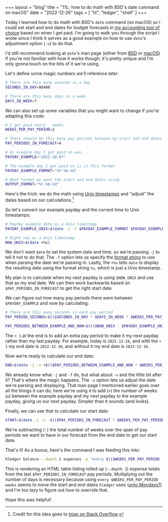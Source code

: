 +++
layout = "blog"
title = "TIL: how to do math with BSD's date command on macOS"
date = "2022-12-26"
tags = [
  "til",
  "ledger",
  "shell"
]
+++

Today I learned how to do math with BSD's `date` command (on macOS) so I could set start and end dates for budget forecasts in [my accounting tool of choice](https://hledger.org) based on when I get paid. I'm going to walk you through the script I wrote since I think it serves as a good example on how to use `date`'s adjustment option (`-v`) to do that.

<!--more-->

I'd still recommend looking at `date`'s man page (either from [BSD](https://www.freebsd.org/cgi/man.cgi?date) or [macOS](https://ss64.com/osx/date.html)) if you're not familiar with how it works though; it's pretty unique and I'm only gonna touch on the bits of it we're using. 

Let's define some magic numbers we'll reference later:

```bash
# There are this many seconds in a day
SECONDS_IN_DAY=86400

# There are this many days in a week
DAYS_IN_WEEK=7
```

We can also set up some variables that you might want to change if you're adapting this code:

```bash
# I get paid every _ weeks
WEEKS_PER_PAY_PERIOD=2

# There should be this many pay periods between my start and end dates
PAY_PERIODS_IN_FORECAST=4

# An example day I got paid on was...
PAYDAY_EXAMPLE="2022-10-07"

# The example day I got paid on is in this format
PAYDAY_EXAMPLE_FORMAT="%Y-%m-%d"

# What format we want the start and end dates using
OUTPUT_FORMAT="%Y-%m-%d"
```

Here's the trick: we do the math using [Unix timestamps](https://en.wikipedia.org/wiki/Unix_time) and "adjust" the dates based on our calculations.[^1]

[^1]: Credit for this idea goes to [Inian on Stack Overflow](https://stackoverflow.com/a/47720209).

So let's convert our example payday and the current time to Unix timestamps:

```bash
# Payday example date as a Unix timestamp
PAYDAY_EXAMPLE_UNIX=$(date -j -f $PAYDAY_EXAMPLE_FORMAT $PAYDAY_EXAMPLE +%s)

# Right now as a Unix timestamp
NOW_UNIX=$(date +%s)
```

We don't want `date` to set the system date and time, so we're passing `-j` to tell it not to do that. The `-f` option lets us specify the [format string](https://www.freebsd.org/cgi/man.cgi?strftime) to use when parsing the date we're passing in. Lastly, the `+%s` tells `date` to display the resulting date using the format string `%s`, which is just a Unix timestamp.

My plan is to calculate when my next payday is using `$NOW_UNIX` and use that as my end date. We can then work backwards based on `$PAY_PERIODS_IN_FORECAST` to get the right start date.

We can figure out how many pay periods there were between `$PAYDAY_EXAMPLE` and now by calculating:

```bash
# There are this many seconds in each pay period
PAY_PERIOD_SECONDS=$(($SECONDS_IN_DAY * $DAYS_IN_WEEK * $WEEKS_PER_PAY_PERIOD))

PAY_PERIODS_BETWEEN_EXAMPLE_AND_NOW=$((($NOW_UNIX - $PAYDAY_EXAMPLE_UNIX) / $PAY_PERIOD_SECONDS + 1))
```

The `+ 1` at the end is to add an extra pay period to make it my next payday rather than my last payday. For example, today is `2022-12-26`, and with the `+ 1` my end date is `2022-12-30`, and without it my end date is `2022-12-16`.

Now we're ready to calculate our end date:

```bash
END=$(date -j -v +$(($PAY_PERIODS_BETWEEN_EXAMPLE_AND_NOW * $WEEKS_PER_PAY_PERIOD))w -f %s $PAYDAY_EXAMPLE_UNIX +$OUTPUT_FORMAT)
```

We already know what `-j` and `-f` do, but what about `-v` and the little bit after it? That's where the magic happens. The `-v` option lets us adjust the date we're parsing and displaying. That man page I mentioned earlier goes over all the things it can do; here we're using it to add (`+`) the number of weeks (`w`) between the example payday and my next payday _to_ the example payday, giving us our next payday. Simpler than it sounds (and looks).

Finally, we can use that to calculate our start date:

```bash
START=$(date -j -v -$(($PAY_PERIODS_IN_FORECAST * $WEEKS_PER_PAY_PERIOD))w -f $OUTPUT_FORMAT $END +$OUTPUT_FORMAT)
```

We're subtracting (`-`) the total number of weeks over the span of pay periods we want to have in our forecast from the end date to get our start date.

That's it! As a bonus, here's the command I was feeding this into:

```bash
hledger balance --depth 2 expenses -p "every $(($WEEKS_PER_PAY_PERIOD * $DAYS_IN_WEEK)) days from $START to $END" --output-format=html > forecast.html
```

This is rendering an HTML table listing rolled up (`--depth 2`) expense totals from the last `$PAY_PERIODS_IN_FORECAST` pay periods. Multiplying out the number of days is necessary because using `every $WEEKS_PER_PAY_PERIOD weeks` seems to move the start and end dates `hledger` uses ([onto Mondays?](https://hledger.org/1.28/hledger.html#more-complex-report-intervals)) and I'm too lazy to figure out how to override that.

Hope this was helpful!
